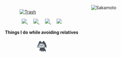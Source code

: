 <img width="90" align="right" alt="Sakamoto" src="https://i.pinimg.com/originals/73/07/bb/7307bb95e0b3129b8868aad5a0e4918a.png">

<p align="center">
  <a href="https://github.com/shivamkun" class="rich-diff-level-one">
    <img src="https://github-readme-stats.vercel.app/api?username=shivamkun&title_color=000&bg_color=808080&text_color=000" alt="Trash" >
  </a>
</p>

<p align="center">
  <a href="https://dev.to/shivamkun">
    <img src="https://svgur.com/i/TKs.svg" width="24px"/>
  </a>
  &emsp;
  <a href= "https://shivamkun.github.io/>
    <img src="https://img.icons8.com/ios-glyphs/256/808080/instagram-new.svg" width="28px"/>
  </a>
  <a href="https://buymeacoffee.com/">
    <img src="https://img.icons8.com/ios-glyphs/256/808080/coffee.png" width="28px"/>
  </a>
  &emsp;
  <a href="https://shivamkun.github.io">
    <img src="https://img.icons8.com/material/256/808080/globe--v1.png" width="28px"/>
  </a>
  &emsp;
  <a href="https://linkedin.com/in/">
    <img src="https://img.icons8.com/ios-filled/256/808080/linkedin.svg" width="26px"/>
  </a>
  <br><br>
  <strong>Things I do while avoiding relatives</strong>
  <br><br><img src="mona-loading-dark.gif" width="40px"/>
</p>
